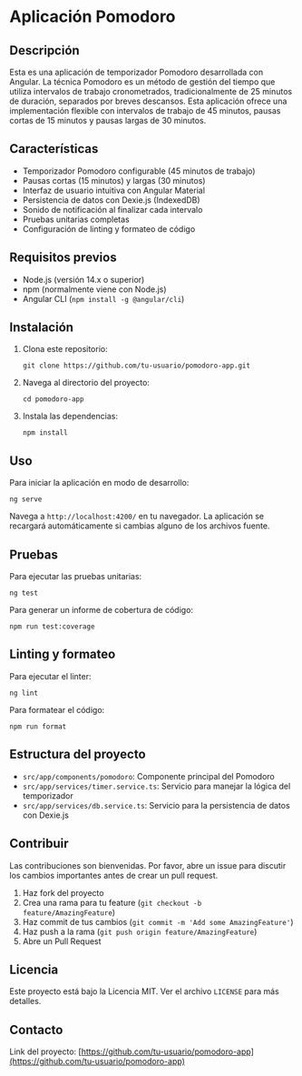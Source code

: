 # Aplicación Pomodoro

## Descripción

Esta es una aplicación de temporizador Pomodoro desarrollada con Angular. La técnica Pomodoro es un método de gestión del tiempo que utiliza intervalos de trabajo cronometrados, tradicionalmente de 25 minutos de duración, separados por breves descansos. Esta aplicación ofrece una implementación flexible con intervalos de trabajo de 45 minutos, pausas cortas de 15 minutos y pausas largas de 30 minutos.

## Características

- Temporizador Pomodoro configurable (45 minutos de trabajo)
- Pausas cortas (15 minutos) y largas (30 minutos)
- Interfaz de usuario intuitiva con Angular Material
- Persistencia de datos con Dexie.js (IndexedDB)
- Sonido de notificación al finalizar cada intervalo
- Pruebas unitarias completas
- Configuración de linting y formateo de código

## Requisitos previos

- Node.js (versión 14.x o superior)
- npm (normalmente viene con Node.js)
- Angular CLI (`npm install -g @angular/cli`)

## Instalación

1. Clona este repositorio:

   ```
   git clone https://github.com/tu-usuario/pomodoro-app.git
   ```

2. Navega al directorio del proyecto:

   ```
   cd pomodoro-app
   ```

3. Instala las dependencias:
   ```
   npm install
   ```

## Uso

Para iniciar la aplicación en modo de desarrollo:

```
ng serve
```

Navega a `http://localhost:4200/` en tu navegador. La aplicación se recargará automáticamente si cambias alguno de los archivos fuente.

## Pruebas

Para ejecutar las pruebas unitarias:

```
ng test
```

Para generar un informe de cobertura de código:

```
npm run test:coverage
```

## Linting y formateo

Para ejecutar el linter:

```
ng lint
```

Para formatear el código:

```
npm run format
```

## Estructura del proyecto

- `src/app/components/pomodoro`: Componente principal del Pomodoro
- `src/app/services/timer.service.ts`: Servicio para manejar la lógica del temporizador
- `src/app/services/db.service.ts`: Servicio para la persistencia de datos con Dexie.js

## Contribuir

Las contribuciones son bienvenidas. Por favor, abre un issue para discutir los cambios importantes antes de crear un pull request.

1. Haz fork del proyecto
2. Crea una rama para tu feature (`git checkout -b feature/AmazingFeature`)
3. Haz commit de tus cambios (`git commit -m 'Add some AmazingFeature'`)
4. Haz push a la rama (`git push origin feature/AmazingFeature`)
5. Abre un Pull Request

## Licencia

Este proyecto está bajo la Licencia MIT. Ver el archivo `LICENSE` para más detalles.

## Contacto

Link del proyecto: [https://github.com/tu-usuario/pomodoro-app](https://github.com/tu-usuario/pomodoro-app)
